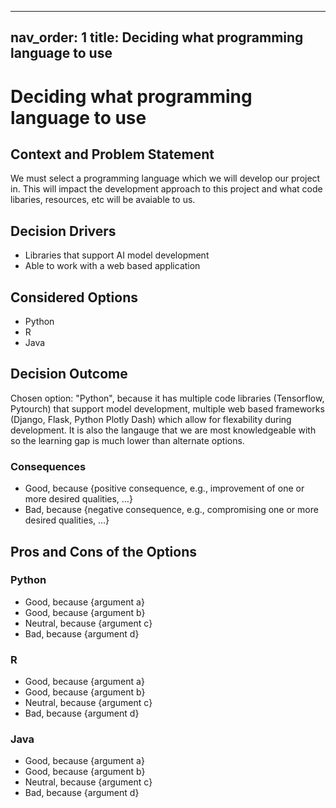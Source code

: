 
---
nav_order: 1
title: Deciding what programming language to use
---
# Deciding what programming language to use

## Context and Problem Statement

We must select a programming language which we will develop our project in. This will impact the development approach to this project and what code libaries, resources, etc will be avaiable to us.

## Decision Drivers

* Libraries that support AI model development
* Able to work with a web based application

## Considered Options

* Python
* R
* Java

## Decision Outcome

Chosen option: "Python", because it has multiple code libraries (Tensorflow, Pytourch) that support model development, multiple web based frameworks (Django, Flask, Python Plotly Dash) which allow for flexability during development. It is also the langauge that we are most knowledgeable with so the learning gap is much lower than alternate options.

### Consequences

* Good, because {positive consequence, e.g., improvement of one or more desired qualities, …}
* Bad, because {negative consequence, e.g., compromising one or more desired qualities, …}

## Pros and Cons of the Options

### Python

* Good, because {argument a}
* Good, because {argument b}
* Neutral, because {argument c}
* Bad, because {argument d}

### R

* Good, because {argument a}
* Good, because {argument b}
* Neutral, because {argument c}
* Bad, because {argument d}

### Java

* Good, because {argument a}
* Good, because {argument b}
* Neutral, because {argument c}
* Bad, because {argument d}


